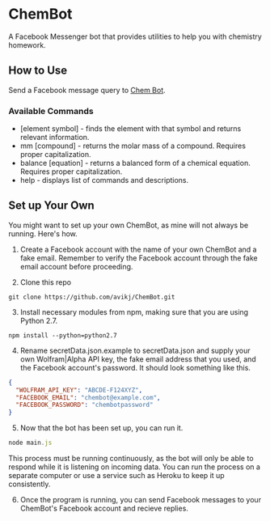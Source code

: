 # ChemBot
A Facebook Messenger bot that provides utilities to help you with chemistry homework.

## How to Use
Send a Facebook message query to [Chem Bot](https://www.facebook.com/profile.php?id=100011464905608&fref=ts).

### Available Commands
+ [element symbol] - finds the element with that symbol and returns relevant information.
+ mm [compound] - returns the molar mass of a compound. Requires proper capitalization.
+ balance [equation] - returns a balanced form of a chemical equation. Requires proper capitalization.
+ help - displays list of commands and descriptions.

## Set up Your Own
You might want to set up your own ChemBot, as mine will not always be running. Here's how.

1. Create a Facebook account with the name of your own ChemBot and a fake email. 
Remember to verify the Facebook account through the fake email account before proceeding.

2. Clone this repo
  ```shell
  git clone https://github.com/avikj/ChemBot.git
  ```

3. Install necessary modules from npm, making sure that you are using Python 2.7.
  ```shell
  npm install --python=python2.7
  ```

4. Rename secretData.json.example to secretData.json and supply your own Wolfram|Alpha API key, the fake email address that you used, and the Facebook account's password.
  It should look something like this.
  ```json
  {
  	"WOLFRAM_API_KEY": "ABCDE-F124XYZ",
  	"FACEBOOK_EMAIL": "chembot@example.com",
  	"FACEBOOK_PASSWORD": "chembotpassword"
  }
  ```

5. Now that the bot has been set up, you can run it.
  ```javascript
  node main.js
  ```
This process must be running continuously, as the bot will only be able to respond while it is listening on incoming data. 
You can run the process on a separate computer or use a service such as Heroku to keep it up consistently.

6. Once the program is running, you can send Facebook messages to your ChemBot's Facebook account and recieve replies.

